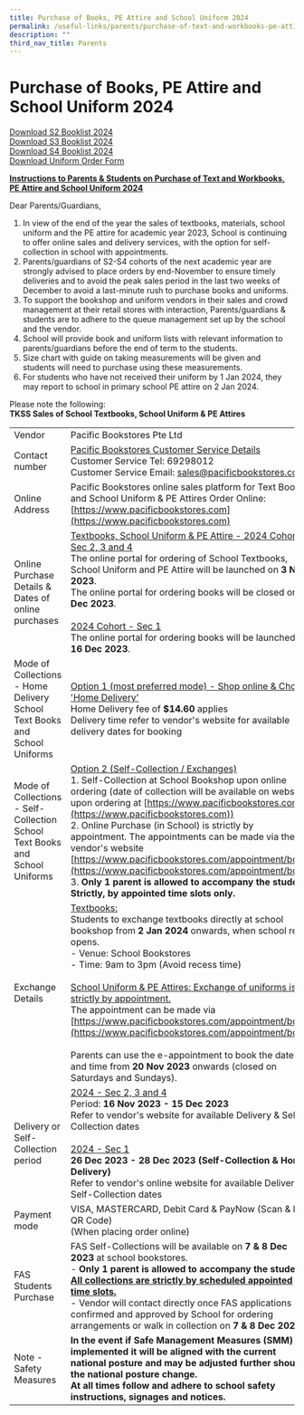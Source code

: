 ```yaml
---
title: Purchase of Books, PE Attire and School Uniform 2024
permalink: /useful-links/parents/purchase-of-text-and-workbooks-pe-attire-and-school-uniform-2024/
description: ""
third_nav_title: Parents
---
```

# Purchase of Books, PE Attire and School Uniform 2024

[Download S2 Booklist 2024](/files/Booklist/s2%20booklist%202024.pdf)<br>[Download S3 Booklist 2024](/files/Booklist/s3%20booklist%202024.pdf)<br>[Download S4 Booklist 2024](/files/Booklist/s4%20booklist%202024.pdf)<br>[Download Uniform Order Form](/files/Booklist/tkss%20uniform%20order%20form%202024.pdf)<br>

**<u>Instructions to Parents &amp; Students on Purchase of Text and Workbooks, PE Attire and School Uniform 2024</u>**

Dear Parents/Guardians, 
1. In view of the end of the year the sales of textbooks, materials, school uniform and the PE attire for academic year 2023, School is continuing to offer online sales and delivery services, with the option for self-collection in school with appointments. 
2. Parents/guardians of S2-S4 cohorts of the next academic year are strongly advised to place orders by end-November to ensure timely deliveries and to avoid the peak sales period in the last two weeks of December to avoid a last-minute rush to purchase books and uniforms. 
3. To support the bookshop and uniform vendors in their sales and crowd management at their retail stores with interaction, Parents/guardians &amp; students are to adhere to the queue management set up by the school and the vendor. 
4. School will provide book and uniform lists with relevant information to parents/guardians before the end of term to the students. 
5. Size chart with guide on taking measurements will be given and students will need to purchase using these measurements. 
6. For students who have not received their uniform by 1 Jan 2024, they may report to school in primary school PE attire on 2 Jan 2024.

Please note the following:<br>**TKSS Sales of School Textbooks, School Uniform &amp; PE Attires**


|  |  |
| -------- | -------- |
| Vendor    | Pacific Bookstores Pte Ltd    |
| Contact number | <u>Pacific Bookstores Customer Service Details</u><br>Customer Service Tel: 69298012<br>Customer Service Email: [sales@pacificbookstores.com](sales@pacificbookstores.com)| 
| Online Address | Pacific Bookstores online sales platform for Text Books and School Uniform &amp; PE Attires Order Online: [https://www.pacificbookstores.com](https://www.pacificbookstores.com) | 
 | Online Purchase Details &amp; Dates of online purchases | <u>Textbooks, School Uniform &amp; PE Attire - 2024 Cohort - Sec 2, 3 and 4</u><br>The online portal for ordering of School Textbooks, School Uniform and PE Attire will be launched on **3 Nov 2023**.<br>The online portal for ordering books will be closed on **15 Dec 2023**.<br><br><u>2024 Cohort - Sec 1</u><br>The online portal for ordering books will be launched on **16 Dec 2023**.| 
| Mode of Collections - Home Delivery School Text Books and School Uniforms     | <u>Option 1 (most preferred mode) - Shop online &amp; Choose 'Home Delivery'</u><br>Home Delivery fee of **$14.60** applies<br>Delivery time refer to vendor's website for available delivery dates for booking     |
| Mode of Collections - Self-Collection School Text Books and School Uniforms | <u>Option 2 (Self-Collection / Exchanges)</u><br>1. Self-Collection at School Bookshop upon online ordering (date of collection will be available on website upon ordering at [https://www.pacificbookstores.com](https://www.pacificbookstores.com))<br>2. Online Purchase (in School) is strictly by appointment. The appointments can be made via the vendor's website [https://www.pacificbookstores.com/appointment/book](https://www.pacificbookstores.com/appointment/book)<br>3. **Only 1 parent is allowed to accompany the student. Strictly, by appointed time slots only.** | 
| Exchange Details | <u>Textbooks:</u><br>Students to exchange textbooks directly at school bookshop from **2 Jan 2024** onwards, when school re-opens.<br>- Venue: School Bookstores<br>- Time: 9am to 3pm (Avoid recess time)<br><br><u>School Uniform &amp; PE Attires: Exchange of uniforms is strictly by appointment.</u><br>The appointment can be made via [https://www.pacificbookstores.com/appointment/book](https://www.pacificbookstores.com/appointment/book)<br><br>Parents can use the e-appointment to book the date and time from **20 Nov 2023** onwards (closed on Saturdays and Sundays). | 
| Delivery or Self-Collection period | <u>2024 - Sec 2, 3 and 4</u><br>Period: **16 Nov 2023 - 15 Dec 2023**<br>Refer to vendor's website for available Delivery &amp; Self-Collection dates<br><br><u>2024 - Sec 1</u><br>**26 Dec 2023 - 28 Dec 2023 (Self-Collection &amp; Home Delivery)**<br>Refer to vendor's online website for available Delivery &amp; Self-Collection dates| 
| Payment mode | VISA, MASTERCARD, Debit Card &amp; PayNow (Scan &amp; Pay QR Code)<br>(When placing order online) |
| FAS Students Purchase | FAS Self-Collections will be available on **7 &amp; 8 Dec 2023** at school bookstores.<br>- **Only 1 parent is allowed to accompany the student. <u>All collections are strictly by scheduled appointed time slots.</u>**<br>- Vendor will contact directly once FAS applications are confirmed and approved by School for ordering arrangements or walk in collection on **7 &amp; 8 Dec 2023**.|
| Note - Safety Measures | **In the event if Safe Management Measures (SMM) are implemented it will be aligned with the current national posture and may be adjusted further should the national posture change.<br>At all times follow and adhere to school safety instructions, signages and notices.** |